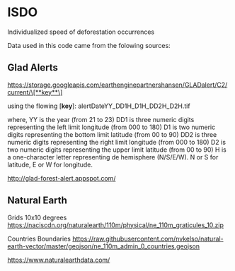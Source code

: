 # ISDO
Individualized speed of deforestation occurrences

Data used in this code came from the folowing sources:

## Glad Alerts

https://storage.googleapis.com/earthenginepartnershansen/GLADalert/C2/current/\[**key**\]

using the flowing \[**key**\]:
alertDateYY_DD1H_D1H_DD2H_D2H.tif

where,
YY is the year (from 21 to 23)
DD1 is three numeric digits representing the left limit longitude (from 000 to 180)
D1 is two numeric digits representing the bottom limit latitude (from 00 to 90)
DD2 is three numeric digits representing the right limit longitude (from 000 to 180)
D2 is two numeric digits representing the upper limit latitude (from 00 to 90)
H is a one-character letter representing de hemisphere (N/S/E/W). N or S for latitude, E or W for longitude.

http://glad-forest-alert.appspot.com/

## Natural Earth 

Grids 10x10 degrees
https://naciscdn.org/naturalearth/110m/physical/ne_110m_graticules_10.zip

Countries Boundaries
https://raw.githubusercontent.com/nvkelso/natural-earth-vector/master/geojson/ne_110m_admin_0_countries.geojson

https://www.naturalearthdata.com/
